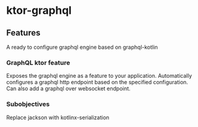# ktor-graphql

## Features

A ready to configure graphql engine based on graphql-kotlin

### GraphQL ktor feature

Exposes the graphql engine as a feature to your application. Automatically configures a graphql http endpoint based on
the specified configuration. Can also add a graphql over websocket endpoint.

### Subobjectives

Replace jackson with kotlinx-serialization
